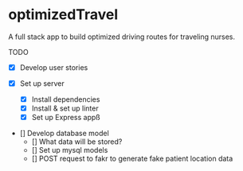 # optimizedTravel
A full stack app to build optimized driving routes for traveling nurses.

TODO
* [x] Develop user stories

* [x] Set up server
    * [x] Install dependencies
    * [x] Install & set up linter
    * [x] Set up Express appß

* [] Develop database model
    * [] What data will be stored?
    * [] Set up mysql models
    * [] POST request to fakr to generate fake patient location data   